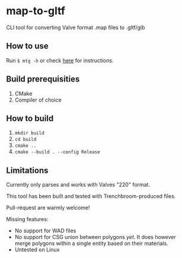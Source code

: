 # map-to-gltf

CLI tool for converting Valve format .map files to .gltf/glb

## How to use

Run `$ mtg -h` or check [here](https://github.com/fLindahl/map-to-gltf/blob/01745cf5a7f1741f1c53ec82a09d2cad9b67624b/code/main.cpp#L14) for instructions.

## Build prerequisities

1. CMake
2. Compiler of choice

## How to build

1. `mkdir build`
2. `cd build`
3. `cmake ..`
4. `cmake --build . --config Release`

## Limitations

Currently only parses and works with Valves "220" format.

This tool has been built and tested with Trenchbroom-produced files.

Pull-request are warmly welcome!

Missing features:
- No support for WAD files	
- No support for CSG union between polygons *yet*. It does however merge polygons within a single entity based on their materials.
- Untested on Linux
